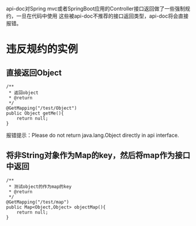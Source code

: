 api-doc对Spring mvc或者SpringBoot应用的Controller接口返回做了一些强制规约，一旦在代码中使用
这些被api-doc不推荐的接口返回类型，api-doc将会直接报错。

# 违反规约的实例

## 直接返回Object

```
/**
 * 返回object
 * @return
 */
@GetMapping("/test/Object")
public Object getMe(){
    return null;
}
```
报错提示：Please do not return java.lang.Object directly in api interface.

## 将非String对象作为Map的key，然后将map作为接口中返回

```
/**
 * 测试object的作为map的key
 * @return
 */
@GetMapping("/test/map")
public Map<Object,Object> objectMap(){
    return null;
}
```